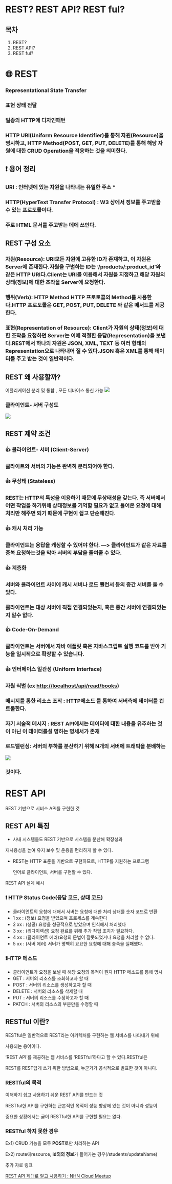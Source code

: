 # REST? REST API? REST ful?

## **목차**

1. REST?
2. REST API?
3. REST ful?

# 🌐 REST

### **Representational State Transfer**

### 표현 상태 전달

### 일종의 HTTP에 디자인패턴

### HTTP URI(Uniform Resource Identifier)를 통해 자원(Resource)을 명시하고, HTTP Method(POST, GET, PUT, DELETE)를 통해 해당 자원에 대한 CRUD Operation을 적용하는 것을 의미한다.

## ❗ 용어 정리

### URI : **인터넷에 있는 자원을 나타내는 유일한 주소** *

### **HTTP(HyperText Transfer Protocol) : W3 상에서 정보를 주고받을 수 있는 프로토콜이다.**

### **주로 HTML 문서를 주고받는 데에 쓰인다.**

## REST 구성 요소

### 자원(Resource): URI모든 자원에 고유한 ID가 존재하고, 이 자원은 Server에 존재한다.자원을 구별하는 ID는 ‘/products/:product_id’와 같은 HTTP URI다.Client는 URI를 이용해서 자원을 지정하고 해당 자원의 상태(정보)에 대한 조작을 Server에 요청한다.

### 행위(Verb): HTTP Method HTTP 프로토콜의 Method를 사용한다.HTTP 프로토콜은 GET, POST, PUT, DELETE 와 같은 메서드를 제공한다.

### 표현(Representation of Resource): Client가 자원의 상태(정보)에 대한 조작을 요청하면 Server는 이에 적절한 응답(Representation)을 보낸다.REST에서 하나의 자원은 JSON, XML, TEXT 등 여러 형태의 Representation으로 나타내어 질 수 있다.JSON 혹은 XML를 통해 데이터를 주고 받는 것이 일반적이다.

## REST 왜 사용할까?

어플리케이션 분리 및 통합 , 모든 디바이스 통신 가능
<img src="../images/application.png">

### 클라이언트- 서버 구성도

<img src="../images/client-server.jpg">

## REST 제약 조건

### 👍 **클라이언트- 서버 (Client-Server)**

### 클라이트와 서버의 기능은 완벽히 분리되어야 한다.

### 👍 **무상태 (Stateless)**

### REST는 HTTP의 특성을 이용하기 때문에 무상태성을 갖는다. 즉 서버에서 어떤 작업을 하기위해 상태정보를 기억할 필요가 없고 들어온 요청에 대해 처리만 해주면 되기 때문에 구현이 쉽고 단순해진다.

### 👍 **캐시 처리 가능**

### 클라이언트는 응답을 캐싱할 수 있어야 한다. —> 클라이언트가 같은 자료를 중복 요청하는것을 막아 서버의 부담을 줄여줄 수 있다.

### 👍 **계층화**

### 서버와 클라이언트 사이에 캐시 서버나 로드 밸런서 등의 중간 서버를 둘 수 있다.

### 클라이언트는 대상 서버에 직접 연결되었는지, 혹은 중간 서버에 연결되었는지 알수 없다.

### 👍 **Code-On-Demand**

### 클라이언트는 서버에서 자바 애플릿 혹은 자바스크립트 실행 코드를 받아 기능을 일시적으로 확장할 수 있습니다.

### 👍 **인터페이스 일관성 (Uniform Interface)**

### 자원 식별 (ex [http://localhost/api/read/books](http://localhost/api/read/books))

### 메시지를 통한 리소스 조작 : HTTP메소드 를 통하여 서버측에 데이터를 컨트롤한다.

### 자기 서술적 메시지 : REST API에서는 데이터에 대한 내용을 유추하는 것이 아닌 이 데이터를설 명하는 명세서가 존재

### 

### 로드밸런싱: 서버의 부하를 분산하기 위해 N개의 서버에 트래픽을 분배하는
<img src="../images/로드 밸런싱.png">

### 것이다.

# REST API

REST 기반으로 서비스 API를 구현한 것

## REST API 특징

- 사내 시스템들도 REST 기반으로 시스템을 분산해 확장성과

재사용성을 높여 유지 보수 및 운용을 편리하게 할 수 있다.

- REST는 HTTP 표준을 기반으로 구현하므로, HTTP를 지원하는 프로그램

    언어로 클라이언트, 서버를 구현할 수 있다.

REST API 설계 예시

### ❗ HTTP Status Code(응답 코드, 상태 코드)

- 클라이언트의 요청에 대해서 서버는 요청에 대한 처리 상태를 숫자 코드로 반환
- 1 xx : (정보) 요청을 받았으며 프로세스를 계속한다
- 2 xx : (성공) 요청을 성공적으로 받았으며 인식해서 처리했다
- 3 xx : (리다이렉션) 요청 완료를 위해 추가 작업 조치가 필요하다.
- 4 xx : (클라이언트 에러)요청의 문법이 잘못되었거나 요청을 처리할 수 없다.
- 5 xx : (서버 에러) 서버가 명백히 요요한 요청에 대해 충족을 실패했다.

### ❗HTTP 메소드

- 클라이언트가 요청을 보낼 때 해당 요청의 목적이 뭔지 HTTP 메소드를 통해 명시
- GET : 서버의 리소스를 조회하고자 할 때
- POST : 서버의 리소스를 생성하고자 할 때
- DELETE : 서버의 리소스를 삭제할 때
- PUT : 서버의 리소스를 수정하고자 할 때
- PATCH : 서버의 리소스의 부분만을 수정할 때

## RESTful 이란?

RESTful은 일반적으로 REST라는 아키텍처를 구현하는 웹 서비스를 나타내기 위해

사용되는 용어이다.

‘REST API’를 제공하는 웹 서비스를 ‘RESTful’하다고 할 수 있다.RESTful은

REST를 REST답게 쓰기 위한 방법으로, 누군가가 공식적으로 발표한 것이 아니다.

### RESTful의 목적

이해하기 쉽고 사용하기 쉬운 REST API를 만드는 것

RESTful한 API를 구현하는 근본적인 목적이 성능 향상에 있는 것이 아니라 성능이

중요한 상황에서는 굳이 RESTful한 API를 구현할 필요는 없다.

### RESTful 하지 못한 경우

Ex1) CRUD 기능을 모두 **POST**로만 처리하는 API

Ex2) route에resource, **id외의 정보**가 들어가는 경우(/students/updateName)

추가 자료 링크 

[REST API 제대로 알고 사용하기 : NHN Cloud Meetup](https://meetup.toast.com/posts/92)
